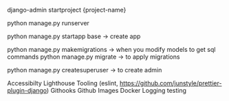 django-admin startproject {project-name}

python manage.py runserver

python manage.py startapp base -> create app

python manage.py makemigrations -> when you modify models to get sql commands
python manage.py migrate -> to apply migrations

python manage.py createsuperuser -> to create admin

Accessibilty
Lighthouse
Tooling (eslint, https://github.com/junstyle/prettier-plugin-django)
Githooks
Github
Images
Docker
Logging
testing
